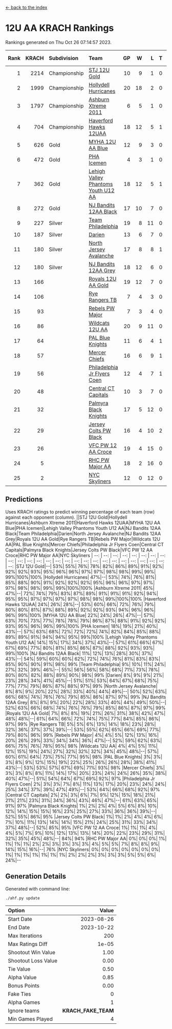 [<- back to the index](readme.md)
# 12U AA KRACH Rankings
Rankings generated on Thu Oct 26 07:14:57 2023.

Rank|KRACH|Subdivision|Team|GP|W|L|T|OTW|OTL|SoS|Exp Wins|Win Diff
---:|---:|:---|:---|---:|---:|---:|---:|---:|---:|---:|---:|---:
1|2214|Championship|[STJ 12U Gold](https://gamesheetstats.com/seasons/3659/teams/141122/schedule)|10|9|1|0|1|0|286|9.8|-0.0
2|1999|Championship|[Hollydell Hurricanes](https://gamesheetstats.com/seasons/3659/teams/141133/schedule)|20|18|2|0|3|0|278|18.8|-0.0
3|1797|Championship|[Ashburn Xtreme 2011](https://gamesheetstats.com/seasons/3659/teams/141121/schedule)|6|5|1|0|0|0|469|5.8|-0.0
4|704|Championship|[Haverford Hawks 12UAA](https://gamesheetstats.com/seasons/3659/teams/141127/schedule)|18|12|5|1|0|2|661|13.3|-0.0
5|626|Gold|[MYHA 12U AA Blue](https://gamesheetstats.com/seasons/3659/teams/141123/schedule)|12|9|3|0|1|1|325|9.8|-0.0
6|472|Gold|[PHA Icemen](https://gamesheetstats.com/seasons/3659/teams/141145/schedule)|4|3|1|0|0|0|166|3.9|0.0
7|362|Gold|[Lehigh Valley Phantoms Youth U12 AA](https://gamesheetstats.com/seasons/3659/teams/141129/schedule)|18|12|5|1|0|0|339|13.4|0.0
8|272|Gold|[NJ Bandits 12AA Black](https://gamesheetstats.com/seasons/3659/teams/141126/schedule)|17|10|7|0|0|1|484|10.9|0.0
9|227|Silver|[Team Philadelphia](https://gamesheetstats.com/seasons/3659/teams/141128/schedule)|19|8|11|0|2|1|701|8.9|0.0
10|187|Silver|[Darien](https://gamesheetstats.com/seasons/3659/teams/141125/schedule)|13|6|7|0|1|1|487|6.9|0.0
11|180|Silver|[North Jersey Avalanche](https://gamesheetstats.com/seasons/3659/teams/141137/schedule)|17|8|8|1|1|2|322|9.4|0.0
12|180|Silver|[NJ Bandits 12AA Grey](https://gamesheetstats.com/seasons/3659/teams/141134/schedule)|18|12|6|0|1|1|197|12.9|0.0
13|166||[Royals 12U AA Gold](https://gamesheetstats.com/seasons/3659/teams/141142/schedule)|19|12|7|0|2|0|283|12.9|0.0
14|106||[Rye Rangers TB](https://gamesheetstats.com/seasons/3659/teams/141140/schedule)|7|4|3|0|0|1|90|4.9|0.0
15|93||[Rebels PW Major](https://gamesheetstats.com/seasons/3659/teams/141138/schedule)|7|3|4|0|0|0|128|3.9|0.0
16|86||[Wildcats 12U AA](https://gamesheetstats.com/seasons/3659/teams/141136/schedule)|20|9|11|0|0|0|412|9.9|0.0
17|64||[PAL Blue Knights](https://gamesheetstats.com/seasons/3659/teams/141139/schedule)|11|6|4|1|0|0|71|7.4|0.0
18|57||[Mercer Chiefs](https://gamesheetstats.com/seasons/3659/teams/141135/schedule)|16|6|9|1|1|0|263|7.4|0.0
19|56||[Philadelphia Jr Flyers Coen](https://gamesheetstats.com/seasons/3659/teams/141143/schedule)|12|4|7|1|0|0|323|5.4|0.0
20|48||[Central CT Capitals](https://gamesheetstats.com/seasons/3659/teams/141124/schedule)|10|3|7|0|0|2|346|3.9|0.0
21|32||[Palmyra Black Knights](https://gamesheetstats.com/seasons/3659/teams/141130/schedule)|17|5|12|0|1|1|302|5.9|0.0
22|29||[Jersey Colts PW Black](https://gamesheetstats.com/seasons/3659/teams/141141/schedule)|16|4|10|2|0|0|150|5.9|0.0
23|26||[VFC PW 12 AA Croce](https://gamesheetstats.com/seasons/3659/teams/141131/schedule)|19|4|15|0|0|1|581|4.9|0.0
24|5||[RHC PW Major AA](https://gamesheetstats.com/seasons/3659/teams/141132/schedule)|18|2|16|0|0|0|206|2.9|0.0
25|2||[NYC Skyliners](https://gamesheetstats.com/seasons/3659/teams/141144/schedule)|12|0|12|0|0|0|133|0.9|0.0

## Predictions
Uses KRACH ratings to predict winning percentage of each team (row) against each opponent (column).
||STJ 12U Gold|Hollydell Hurricanes|Ashburn Xtreme 2011|Haverford Hawks 12UAA|MYHA 12U AA Blue|PHA Icemen|Lehigh Valley Phantoms Youth U12 AA|NJ Bandits 12AA Black|Team Philadelphia|Darien|North Jersey Avalanche|NJ Bandits 12AA Grey|Royals 12U AA Gold|Rye Rangers TB|Rebels PW Major|Wildcats 12U AA|PAL Blue Knights|Mercer Chiefs|Philadelphia Jr Flyers Coen|Central CT Capitals|Palmyra Black Knights|Jersey Colts PW Black|VFC PW 12 AA Croce|RHC PW Major AA|NYC Skyliners
| --: | --: | --: | --: | --: | --: | --: | --: | --: | --: | --: | --: | --: | --: | --: | --: | --: | --: | --: | --: | --: | --: | --: | --: | --: | --: 
|STJ 12U Gold|--| 53%| 55%| 76%| 78%| 82%| 86%| 89%| 91%| 92%| 92%| 92%| 93%| 95%| 96%| 96%| 97%| 97%| 98%| 98%| 99%| 99%| 99%|100%|100%
|Hollydell Hurricanes| 47%|--| 53%| 74%| 76%| 81%| 85%| 88%| 90%| 91%| 92%| 92%| 92%| 95%| 96%| 96%| 97%| 97%| 97%| 98%| 98%| 99%| 99%|100%|100%
|Ashburn Xtreme 2011| 45%| 47%|--| 72%| 74%| 79%| 83%| 87%| 89%| 91%| 91%| 91%| 92%| 94%| 95%| 95%| 97%| 97%| 97%| 97%| 98%| 98%| 99%|100%|100%
|Haverford Hawks 12UAA| 24%| 26%| 28%|--| 53%| 60%| 66%| 72%| 76%| 79%| 80%| 80%| 81%| 87%| 88%| 89%| 92%| 92%| 93%| 94%| 96%| 96%| 96%| 99%|100%
|MYHA 12U AA Blue| 22%| 24%| 26%| 47%|--| 57%| 63%| 70%| 73%| 77%| 78%| 78%| 79%| 86%| 87%| 88%| 91%| 92%| 92%| 93%| 95%| 96%| 96%| 99%|100%
|PHA Icemen| 18%| 19%| 21%| 40%| 43%|--| 57%| 63%| 68%| 72%| 72%| 72%| 74%| 82%| 84%| 85%| 88%| 89%| 89%| 91%| 94%| 94%| 95%| 99%|100%
|Lehigh Valley Phantoms Youth U12 AA| 14%| 15%| 17%| 34%| 37%| 43%|--| 57%| 61%| 66%| 67%| 67%| 69%| 77%| 80%| 81%| 85%| 86%| 87%| 88%| 92%| 93%| 93%| 99%|100%
|NJ Bandits 12AA Black| 11%| 12%| 13%| 28%| 30%| 37%| 43%|--| 54%| 59%| 60%| 60%| 62%| 72%| 74%| 76%| 81%| 83%| 83%| 85%| 90%| 90%| 91%| 98%| 99%
|Team Philadelphia|  9%| 10%| 11%| 24%| 27%| 32%| 39%| 46%|--| 55%| 56%| 56%| 58%| 68%| 71%| 73%| 78%| 80%| 80%| 82%| 88%| 89%| 90%| 98%| 99%
|Darien|  8%|  9%|  9%| 21%| 23%| 28%| 34%| 41%| 45%|--| 51%| 51%| 53%| 64%| 67%| 68%| 75%| 77%| 77%| 79%| 86%| 87%| 88%| 97%| 99%
|North Jersey Avalanche|  8%|  8%|  9%| 20%| 22%| 28%| 33%| 40%| 44%| 49%|--| 50%| 52%| 63%| 66%| 68%| 74%| 76%| 76%| 79%| 85%| 86%| 87%| 97%| 99%
|NJ Bandits 12AA Grey|  8%|  8%|  9%| 20%| 22%| 28%| 33%| 40%| 44%| 49%| 50%|--| 52%| 63%| 66%| 68%| 74%| 76%| 76%| 79%| 85%| 86%| 87%| 97%| 99%
|Royals 12U AA Gold|  7%|  8%|  8%| 19%| 21%| 26%| 31%| 38%| 42%| 47%| 48%| 48%|--| 61%| 64%| 66%| 72%| 74%| 75%| 77%| 84%| 85%| 86%| 97%| 99%
|Rye Rangers TB|  5%|  5%|  6%| 13%| 14%| 18%| 23%| 28%| 32%| 36%| 37%| 37%| 39%|--| 53%| 55%| 62%| 65%| 66%| 69%| 77%| 79%| 80%| 96%| 99%
|Rebels PW Major|  4%|  4%|  5%| 12%| 13%| 16%| 20%| 26%| 29%| 33%| 34%| 34%| 36%| 47%|--| 52%| 59%| 62%| 63%| 66%| 75%| 76%| 78%| 95%| 98%
|Wildcats 12U AA|  4%|  4%|  5%| 11%| 12%| 15%| 19%| 24%| 27%| 32%| 32%| 32%| 34%| 45%| 48%|--| 57%| 60%| 61%| 64%| 73%| 75%| 77%| 95%| 98%
|PAL Blue Knights|  3%|  3%|  3%|  8%|  9%| 12%| 15%| 19%| 22%| 25%| 26%| 26%| 28%| 38%| 41%| 43%|--| 53%| 53%| 57%| 67%| 69%| 71%| 93%| 98%
|Mercer Chiefs|  3%|  3%|  3%|  8%|  8%| 11%| 14%| 17%| 20%| 23%| 24%| 24%| 26%| 35%| 38%| 40%| 47%|--| 51%| 54%| 64%| 67%| 69%| 92%| 97%
|Philadelphia Jr Flyers Coen|  2%|  3%|  3%|  7%|  8%| 11%| 13%| 17%| 20%| 23%| 24%| 24%| 25%| 34%| 37%| 39%| 47%| 49%|--| 53%| 64%| 66%| 68%| 92%| 97%
|Central CT Capitals|  2%|  2%|  3%|  6%|  7%|  9%| 12%| 15%| 18%| 21%| 21%| 21%| 23%| 31%| 34%| 36%| 43%| 46%| 47%|--| 61%| 63%| 65%| 91%| 97%
|Palmyra Black Knights|  1%|  2%|  2%|  4%|  5%|  6%|  8%| 10%| 12%| 14%| 15%| 15%| 16%| 23%| 25%| 27%| 33%| 36%| 36%| 39%|--| 52%| 55%| 86%| 95%
|Jersey Colts PW Black|  1%|  1%|  2%|  4%|  4%|  6%|  7%| 10%| 11%| 13%| 14%| 14%| 15%| 21%| 24%| 25%| 31%| 33%| 34%| 37%| 48%|--| 52%| 85%| 95%
|VFC PW 12 AA Croce|  1%|  1%|  1%|  4%|  4%|  5%|  7%|  9%| 10%| 12%| 13%| 13%| 14%| 20%| 22%| 23%| 29%| 31%| 32%| 35%| 45%| 48%|--| 84%| 94%
|RHC PW Major AA|  0%|  0%|  0%|  1%|  1%|  1%|  1%|  2%|  2%|  3%|  3%|  3%|  3%|  4%|  5%|  5%|  7%|  8%|  8%|  9%| 14%| 15%| 16%|--| 76%
|NYC Skyliners|  0%|  0%|  0%|  0%|  0%|  0%|  0%|  1%|  1%|  1%|  1%|  1%|  1%|  1%|  2%|  2%|  2%|  3%|  3%|  3%|  5%|  5%|  6%| 24%|--

## Generation Details

Generated with command line:
```
./ahf.py update
```

| Option | Value |
| :----- | ----: |
| Start Date | 2023-08-26 |
| End Date | 2023-10-22 |
| Max Iterations | 200 |
| Max Ratings Diff | 1e-05 |
| Shootout Win Value | 1.00 |
| Shootout Loss Value | 0.00 |
| Tie Value | 0.50 |
| Alpha Value | 0.85 |
| Bonus Points | 0.00 |
| Fake Ties | 0 |
| Alpha Games | 1 |
| Ignore teams | __KRACH_FAKE_TEAM__ |
| Min Games Played | 4 |

